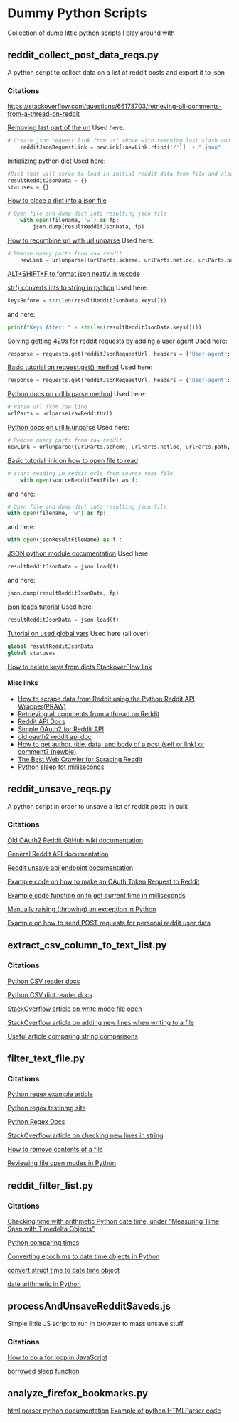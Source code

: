 # Dummy Python Scripts
Collection of dumb little python scripts I play around with

## reddit_collect_post_data_reqs.py

A python script to collect data on a list of reddit posts and export it to json

### Citations

https://stackoverflow.com/questions/66178703/retrieving-all-comments-from-a-thread-on-reddit

[Removing last part of the url](https://stackoverflow.com/questions/54961679/python-removing-the-last-part-of-an-url)
Used here:
```python
# Create json request link from url above with removing last slash and adding json suffix
    redditJsonRequestLink = newLink[:newLink.rfind('/')]  + ".json"
```
[Initializing python dict](https://stackoverflow.com/questions/2853683/what-is-the-preferred-syntax-for-initializing-a-dict-curly-brace-literals-or)
Used here:
```python
#Dict that will serve to load in initial reddit data from file and also later write out results
resultRedditJsonData = {}
statuses = {}
```


[How to place a dict into a json file](https://stackoverflow.com/questions/17043860/how-to-dump-a-dict-to-a-json-file)
```python
# Open file and dump dict into resulting json file
    with open(filename, 'w') as fp:
        json.dump(resultRedditJsonData, fp)
```

[How to recombine url with url unparse](https://stackoverflow.com/questions/3798269/combining-a-url-with-urlunparse)
Used here:
```python
# Remove query parts from raw reddit
    newLink = urlunparse((urlParts.scheme, urlParts.netloc, urlParts.path, urlParts.params, '', urlParts.fragment))
```
[ALT+SHIFT+F to format json neatly in vscode](https://stackoverflow.com/questions/70728371/json-files-structure-format-in-visual-studio-code)

[str() converts ints to string in python](https://stackoverflow.com/questions/961632/convert-integer-to-string-in-python)
Used here:
```python
keysBefore = str(len(resultRedditJsonData.keys()))
```
and here:
```python
print("Keys After: " + str(len(resultRedditJsonData.keys())))
```

[Solving getting 429s for reddit requests by adding a user agent](https://www.reddit.com/r/redditdev/comments/3qbll8/429_too_many_requests/)
Used here:
```python
response = requests.get(redditJsonRequestUrl, headers = {'User-agent': 'Cool Bot Requests ' + datetime.now().strftime('%Y%m%d%H%M%S')})
```
[Basic tutorial on request.get() method](https://www.w3schools.com/PYTHON/ref_requests_get.asp)
Used here:
```python
response = requests.get(redditJsonRequestUrl, headers = {'User-agent': 'Cool Bot Requests ' + datetime.now().strftime('%Y%m%d%H%M%S')})
```
[Python docs on urllib.parse method](https://docs.python.org/3/library/urllib.parse.html)
Used here:
```python
# Parse url from raw line
urlParts = urlparse(rawRedditUrl)
```
[Python docs on urllib.unparse](https://docs.python.org/3/library/urllib.parse.html#urllib.parse.urlunparse)
Used here:
```python
# Remove query parts from raw reddit
newLink = urlunparse((urlParts.scheme, urlParts.netloc, urlParts.path, urlParts.params, '', urlParts.fragment))
```
[Basic tutorial link on how to open file to read](https://www.pythontutorial.net/python-basics/python-read-text-file/)
```python
# start reading in reddit urls from source text file
    with open(sourceRedditTextFile) as f:
```
and here:
```python
# Open file and dump dict into resulting json file
with open(filename, 'w') as fp:
```
and here:
```python
with open(jsonResultFileName) as f :
```

[JSON python module documentation](https://docs.python.org/3/library/json.html)
Used here:
```python
resultRedditJsonData = json.load(f)
```
and here:
```python
json.dump(resultRedditJsonData, fp)
```

[json loads tutorial](https://www.geeksforgeeks.org/read-json-file-using-python/#)
Used here:
```python
resultRedditJsonData = json.load(f)
```

[Tutorial on used global vars](https://www.w3schools.com/python/gloss_python_global_variables.asp)
Used here (all over):
```python
global resultRedditJsonData
global statuses
```

[How to delete keys from dicts StackoverFlow link](https://stackoverflow.com/questions/64033039/how-to-delete-key-and-value-from-json)


#### Misc links
* [How to scrape data from Reddit using the Python Reddit API Wrapper(PRAW)](https://towardsdatascience.com/scraping-reddit-data-1c0af3040768)
* [Retrieving all comments from a thread on Reddit](https://stackoverflow.com/questions/66178703/retrieving-all-comments-from-a-thread-on-reddit)
* [Reddit API Docs](https://www.reddit.com/dev/api)
* [Simple OAuth2 for Reddit API](https://www.reddit.com/r/redditdev/comments/dx0hbo/ill_admit_it_im_stupid_how_do_i_do_the_oauth2/)
* [old oauth2 reddit api doc](https://github.com/reddit-archive/reddit/wiki/OAuth2)
* [How to get author, title, data, and body of a post (self or link) or comment? (newbie)](https://www.reddit.com/r/redditdev/comments/i0ufug/how_to_get_author_title_data_and_body_of_a_post/)
* [The Best Web Crawler for Scraping Reddit](https://medium.com/dataseries/the-best-web-crawler-for-scraping-reddit-c8db54c6b613)
* [Python sleep fot milliseconds](https://stackoverflow.com/questions/377454/how-do-i-get-my-program-to-sleep-for-50-milliseconds)

## reddit_unsave_reqs.py

A python script in order to unsave a list of reddit posts in bulk

### Citations

[Old OAuth2 Reddit GitHub wiki documentation](https://github.com/reddit-archive/reddit/wiki/OAuth2)

[General Reddit API documentation](https://www.reddit.com/dev/api)

[Reddit unsave api endpoint documentation](https://www.reddit.com/dev/api/#POST_api_unsave)

[Example code on how to make an OAuth Token Request to Reddit](https://stackoverflow.com/questions/70884227/reddit-api-get-access-token)

[Example code function on to get current time in milliseconds](https://stackoverflow.com/questions/5998245/how-do-i-get-the-current-time-in-milliseconds-in-python)

[Manually raising (throwing) an exception in Python](https://stackoverflow.com/questions/2052390/manually-raising-throwing-an-exception-in-python)

[Example on how to send POST requests for personal reddit user data](https://www.reddit.com/r/redditdev/comments/sti7i8/post_data_headers_auth_and_get_headers_params_etc/)

## extract_csv_column_to_text_list.py

### Citations

[Python CSV reader docs](https://docs.python.org/3/library/csv.html)

[Python CSV dict reader docs](https://docs.python.org/3/library/csv.html#csv.DictReader)

[StackOverflow article on write mode file open](https://stackoverflow.com/questions/2967194/open-in-python-does-not-create-a-file-if-it-doesnt-exist)

[StackOverflow article on adding new lines when writing to a file](https://stackoverflow.com/questions/2918362/writing-string-to-a-file-on-a-new-line-every-time)

[Useful article comparing string comparisons](https://note.nkmk.me/en/python-str-compare/)

## filter_text_file.py

### Citations

[Python regex example article](https://www.w3schools.com/python/python_regex.asp)

[Python regex testinmg site](https://pythex.org/)

[Python Regex Docs](https://docs.python.org/3/howto/regex.html)

[StackOverflow article on checking new lines in string](https://stackoverflow.com/questions/5193811/how-can-i-check-for-a-new-line-in-string-in-python-3-x)

[How to remove contents of a file](https://stackoverflow.com/questions/2769061/how-to-erase-the-file-contents-of-text-file-in-python)

[Reviewing file open modes in Python](https://stackoverflow.com/questions/16208206/confused-by-python-file-mode-w)

## reddit_filter_list.py

### Citations

[Checking time with arithmetic Python date time, under "Measuring Time Span with Timedelta Objects"](https://www.dataquest.io/blog/python-datetime-tutorial/)

[Python comparing times](https://stackoverflow.com/questions/10048249/how-do-i-determine-if-current-time-is-within-a-specified-range-using-pythons-da)

[Converting epoch ms to date time objects in Python](https://pythonguides.com/python-epoch-to-datetime/)

[convert struct time to date time object](https://stackoverflow.com/questions/1697815/how-do-you-convert-a-time-struct-time-object-into-a-datetime-object)

[date arithmetic in Python](https://stackoverflow.com/questions/38200581/subtract-a-month-from-a-date-in-python)


## processAndUnsaveRedditSaveds.js

Simple little JS script to run in browser to mass unsave stuff

### Citations

[How to do a for loop in JavaScript](https://stackoverflow.com/questions/9329446/loop-for-each-over-an-array-in-javascript)

[borrowed sleep function](https://stackoverflow.com/questions/951021/what-is-the-javascript-version-of-sleep)

## analyze_firefox_bookmarks.py

[html.parser python documentation](https://docs.python.org/3/library/html.parser.html#html.parser.HTMLParser)
[Example of python HTMLParser code](https://www.pythoncentral.io/html-parser/)